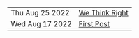|     |     |
| --- | --- |
| Thu Aug 25 2022 | [We Think Right](/posts/we-think-right) |
| Wed Aug 17 2022 | [First Post](/posts/first-post) |

<!--  -->

